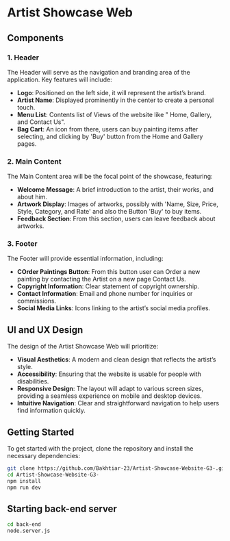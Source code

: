 # Artist Showcase Web


## Components

### 1. Header

The Header will serve as the navigation and branding area of the application. Key features will include:

- **Logo**: Positioned on the left side, it will represent the artist’s brand.
- **Artist Name**: Displayed prominently in the center to create a personal touch.
- **Menu List**: Contents list of Views of the website like " Home, Gallery, and Contact Us".
- **Bag Cart**: An icon from there, users can buy painting items after selecting, and clicking by 'Buy' button from the Home and Gallery pages. 

### 2. Main Content

The Main Content area will be the focal point of the showcase, featuring:

- **Welcome Message**: A brief introduction to the artist, their works, and about him.
- **Artwork Display**: Images of artworks, possibly with 'Name, Size, Price, Style, Category, and Rate' and also the Button 'Buy' to buy items.
- **Feedback Section**: From this section, users can leave feedback about artworks.

### 3. Footer

The Footer will provide essential information, including:

- **COrder Paintings Button**: From this button user can Order a new painting by contacting the Artist on a new page Contact Us.
- **Copyright Information**: Clear statement of copyright ownership.
- **Contact Information**: Email and phone number for inquiries or commissions.
- **Social Media Links**: Icons linking to the artist’s social media profiles.

## UI and UX Design

The design of the Artist Showcase Web will prioritize:

- **Visual Aesthetics**: A modern and clean design that reflects the artist’s style.
- **Accessibility**: Ensuring that the website is usable for people with disabilities.
- **Responsive Design**: The layout will adapt to various screen sizes, providing a seamless experience on mobile and desktop devices.
- **Intuitive Navigation**: Clear and straightforward navigation to help users find information quickly.



## Getting Started

To get started with the project, clone the repository and install the necessary dependencies:

```bash
git clone https://github.com/Bakhtiar-23/Artist-Showcase-Website-G3-.git
cd Artist-Showcase-Website-G3-
npm install
npm run dev
```

## Starting back-end server
```bash
cd back-end
node.server.js


